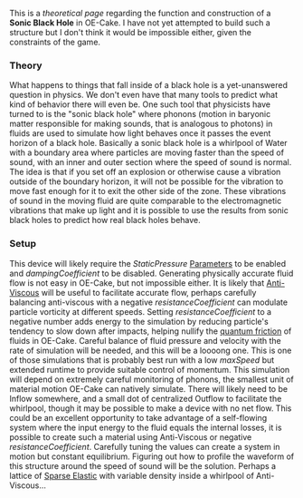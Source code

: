This is a *theoretical page* regarding the function and construction of a **Sonic Black Hole** in OE-Cake. I have not yet attempted to build such a structure but I don't think it would be impossible either, given the constraints of the game.

  

### Theory

What happens to things that fall inside of a black hole is a yet-unanswered question in physics. We don't even have that many tools to predict what kind of behavior there will even be. One such tool that physicists have turned to is the "sonic black hole" where phonons (motion in baryonic matter responsible for making sounds, that is analogous to photons) in fluids are used to simulate how light behaves once it passes the event horizon of a black hole. Basically a sonic black hole is a whirlpool of Water with a boundary area where particles are moving faster than the speed of sound, with an inner and outer section where the speed of sound is normal. The idea is that if you set off an explosion or otherwise cause a vibration outside of the boundary horizon, it will not be possible for the vibration to move fast enough for it to exit the other side of the zone. These vibrations of sound in the moving fluid are quite comparable to the electromagnetic vibrations that make up light and it is possible to use the results from sonic black holes to predict how real black holes behave.

### Setup

This device will likely require the *StaticPressure* [Parameters](/Parameters.md "Parameters") to be enabled and *dampingCoefficient* to be disabled. Generating physically accurate fluid flow is not easy in OE-Cake, but not impossible either. It is likely that [Anti-Viscous](/Viscous.md "Viscous") will be useful to facilitate accurate flow, perhaps carefully balancing anti-viscous with a negative *resistanceCoefficient* can modulate particle vorticity at different speeds. Setting *resistanceCoefficient* to a negative number adds energy to the simulation by reducing particle's tendency to slow down after impacts, helping nullify the [quantum friction](/Quantum%20Physics.md "Quantum Physics") of fluids in OE-Cake. Careful balance of fluid pressure and velocity with the rate of simulation will be needed, and this will be a loooong one. This is one of those simulations that is probably best run with a low *maxSpeed* but extended runtime to provide suitable control of momentum. This simulation will depend on extremely careful monitoring of phonons, the smallest unit of material motion OE-Cake can natively simulate. There will likely need to be Inflow somewhere, and a small dot of centralized Outflow to facilitate the whirlpool, though it may be possible to make a device with no net flow. This could be an excellent opportunity to take advantage of a self-flowing system where the input energy to the fluid equals the internal losses, it is possible to create such a material using Anti-Viscous or negative *resistanceCoefficient*. Carefully tuning the values can create a system in motion but constant equilibrium. Figuring out how to profile the waveform of this structure around the speed of sound will be the solution. Perhaps a lattice of [Sparse Elastic](/Sparse%20Elastic.md "Sparse Elastic") with variable density inside a whirlpool of Anti-Viscous...
